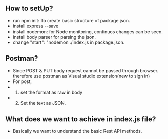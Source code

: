 ## How to setUp?
- run npm init: To create basic structure of package.json.
- install express --save
- install nodemon: for Node monitoring, continuos changes can be seen.
- install body parser for parsing the json.
- change "start": "nodemon ./index.js in package.json.
  
## Postman?
- Since POST & PUT body request cannot be passed through browser.
therefore use postman as Visual studio extension(new to sign in)
- For post, 
- 1. set the format as raw in body
- 2. Set the text as JSON.

## What does we want to achieve in index.js file?
- Basically we want to understand the basic Rest API methods.




